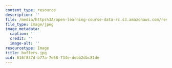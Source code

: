```yaml
---
content_type: resource
description: ''
file: /media/https%3A/open-learning-course-data-rc.s3.amazonaws.com/res-5-0001-digital-lab-techniques-manual-spring-2007/616f837db77a7e58734edebb2dbc81de_buffers.jpg
file_type: image/jpeg
image_metadata:
  caption: ''
  credit: ''
  image-alt: ''
resourcetype: Image
title: buffers.jpg
uid: 616f837d-b77a-7e58-734e-debb2dbc81de
---
```

